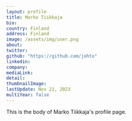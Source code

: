 ```yaml
---
layout: profile
title: Marko Tiikkaja
bio: 
country: Finland
address: Finland
image: /assets/img/user.png
about: 
twitter: 
github: "https://github.com/johto"
linkedin: 
company: 
mediaLink:
detail: 
thumbnailImage:
lastUpdate: Nov 21, 2023
multiYear: false
---
```


This is the body of Marko Tiikkaja's profile page.
